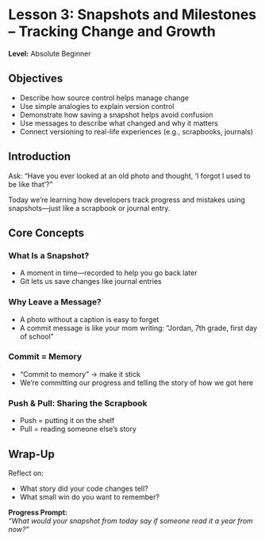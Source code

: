 # Lesson 3: Snapshots and Milestones – Tracking Change and Growth

**Level:** Absolute Beginner

## Objectives
- Describe how source control helps manage change
- Use simple analogies to explain version control
- Demonstrate how saving a snapshot helps avoid confusion
- Use messages to describe what changed and why it matters
- Connect versioning to real-life experiences (e.g., scrapbooks, journals)

## Introduction
Ask: “Have you ever looked at an old photo and thought, ‘I forgot I used to be like that’?”

Today we’re learning how developers track progress and mistakes using snapshots—just like a scrapbook or journal entry.

## Core Concepts
### What Is a Snapshot?
- A moment in time—recorded to help you go back later
- Git lets us save changes like journal entries

### Why Leave a Message?
- A photo without a caption is easy to forget
- A commit message is like your mom writing: "Jordan, 7th grade, first day of school"

### Commit = Memory
- “Commit to memory” → make it stick
- We’re committing our progress and telling the story of how we got here

### Push & Pull: Sharing the Scrapbook
- Push = putting it on the shelf
- Pull = reading someone else’s story

## Wrap-Up
Reflect on:
- What story did your code changes tell?
- What small win do you want to remember?

**Progress Prompt:**  
_“What would your snapshot from today say if someone read it a year from now?”_
